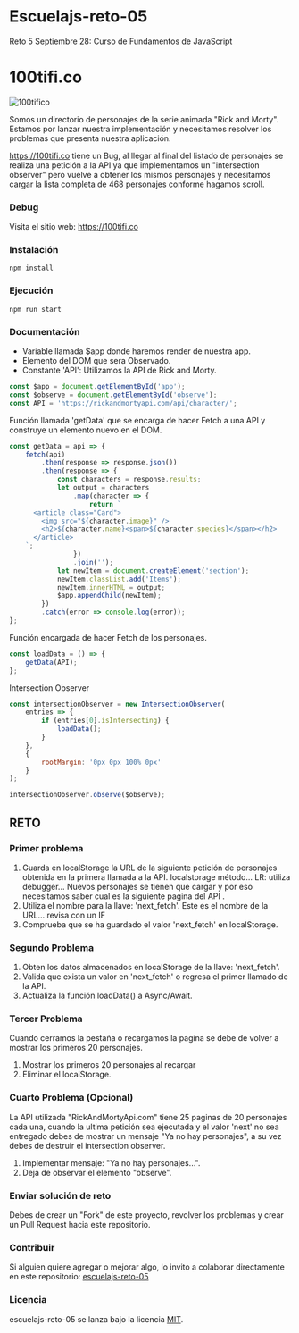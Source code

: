 # Escuelajs-reto-05

Reto 5 Septiembre 28: Curso de Fundamentos de JavaScript

# 100tifi.co

![100tifico](https://raw.githubusercontent.com/platzi/escuelajs-reto-05/master/screenshot.png?token=ACQQY5SNIXZ7QAVA5XIHPSC5TADSY)

Somos un directorio de personajes de la serie animada "Rick and Morty". Estamos por lanzar nuestra implementación y necesitamos resolver los problemas que presenta nuestra aplicación.

https://100tifi.co tiene un Bug, al llegar al final del listado de personajes se realiza una petición a la API ya que implementamos un "intersection observer" pero vuelve a obtener los mismos personajes y necesitamos cargar la lista completa de 468 personajes conforme hagamos scroll.

### Debug

Visita el sitio web: https://100tifi.co

### Instalación

```
npm install
```

### Ejecución

```
npm run start
```

### Documentación

- Variable llamada \$app donde haremos render de nuestra app.
- Elemento del DOM que sera Observado.
- Constante 'API': Utilizamos la API de Rick and Morty.

```javascript
const $app = document.getElementById('app');
const $observe = document.getElementById('observe');
const API = 'https://rickandmortyapi.com/api/character/';
```

Función llamada 'getData' que se encarga de hacer Fetch a una API y construye un elemento nuevo en el DOM.

```javascript
const getData = api => {
	fetch(api)
		.then(response => response.json())
		.then(response => {
			const characters = response.results;
			let output = characters
				.map(character => {
					return `
      <article class="Card">
        <img src="${character.image}" />
        <h2>${character.name}<span>${character.species}</span></h2>
      </article>
    `;
				})
				.join('');
			let newItem = document.createElement('section');
			newItem.classList.add('Items');
			newItem.innerHTML = output;
			$app.appendChild(newItem);
		})
		.catch(error => console.log(error));
};
```

Función encargada de hacer Fetch de los personajes.

```javascript
const loadData = () => {
	getData(API);
};
```

Intersection Observer

```javascript
const intersectionObserver = new IntersectionObserver(
	entries => {
		if (entries[0].isIntersecting) {
			loadData();
		}
	},
	{
		rootMargin: '0px 0px 100% 0px'
	}
);

intersectionObserver.observe($observe);
```

## RETO

### Primer problema

1. Guarda en localStorage la URL de la siguiente petición de personajes obtenida en la primera llamada a la API.
   localstorage método...
   LR: utiliza debugger...
   Nuevos personajes se tienen que cargar y por eso necesitamos saber cual es
   la siguiente pagina del API .
2. Utiliza el nombre para la llave: 'next_fetch'. Este es el nombre de la URL...
   revisa con un IF
3. Comprueba que se ha guardado el valor 'next_fetch' en localStorage.

### Segundo Problema

1. Obten los datos almacenados en localStorage de la llave: 'next_fetch'.
2. Valida que exista un valor en 'next_fetch' o regresa el primer llamado de la API.
3. Actualiza la función loadData() a Async/Await.

### Tercer Problema

Cuando cerramos la pestaña o recargamos la pagina se debe de volver a mostrar los primeros 20 personajes.

1. Mostrar los primeros 20 personajes al recargar
2. Eliminar el localStorage.

### Cuarto Problema (Opcional)

La API utilizada "RickAndMortyApi.com" tiene 25 paginas de 20 personajes cada una, cuando la ultima petición sea ejecutada y el valor 'next' no sea entregado debes de mostrar un mensaje "Ya no hay personajes", a su vez debes de destruir el intersection observer.

1. Implementar mensaje: "Ya no hay personajes...".
2. Deja de observar el elemento "observe".

### Enviar solución de reto

Debes de crear un "Fork" de este proyecto, revolver los problemas y crear un Pull Request hacia este repositorio.

### Contribuir

Si alguien quiere agregar o mejorar algo, lo invito a colaborar directamente en este repositorio: [escuelajs-reto-05](https://github.com/platzi/escuelajs-reto-05/)

### Licencia

escuelajs-reto-05 se lanza bajo la licencia [MIT](https://opensource.org/licenses/MIT).
